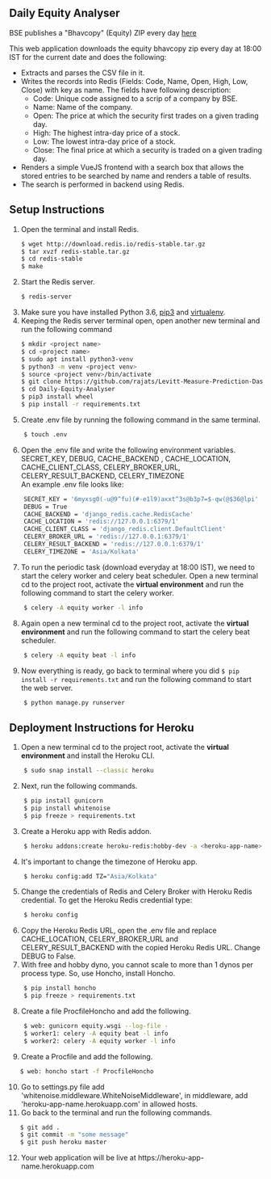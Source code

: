 ## Daily Equity Analyser
BSE publishes a "Bhavcopy" (Equity) ZIP every day  [here](https://www.bseindia.com/markets/MarketInfo/BhavCopy.aspx)

This web application downloads the equity bhavcopy zip every day at 18:00 IST for the current date and does the following:  
* Extracts and parses the CSV file in it.  
* Writes the records into Redis (Fields: Code, Name, Open, High, Low, Close) with key as name.  The fields have following description:
	* Code:  Unique code assigned to a scrip of a company by BSE.
	* Name: Name of the company.
	* Open: The price at which the security first trades on a given trading day.
	* High: The highest intra-day price of a stock.
	* Low: The lowest intra-day price of a stock.
	* Close: The final price at which a security is traded on a given trading day.
* Renders a simple VueJS frontend with a search box that allows the stored entries to be searched by name and renders a table of results.  
* The search is performed in backend using Redis.

## Setup Instructions
1. Open the terminal and install Redis.
     ```bash
     $ wget http://download.redis.io/redis-stable.tar.gz
     $ tar xvzf redis-stable.tar.gz
     $ cd redis-stable
     $ make
     ```
2. Start the Redis server.
     ```bash
	$ redis-server
	```
3. Make sure you have installed Python 3.6, [pip3](https://pip.pypa.io/en/latest/) and [virtualenv](http://www.virtualenv.org/en/latest/).
4. Keeping the Redis server terminal open, open another new terminal and run the following command
     ```bash
	$ mkdir <project name>
	$ cd <project name>
	$ sudo apt install python3-venv
	$ python3 -m venv <project venv>
	$ source <project venv>/bin/activate
	$ git clone https://github.com/rajats/Levitt-Measure-Prediction-Dashboard.git
	$ cd Daily-Equity-Analyser
	$ pip3 install wheel
	$ pip install -r requirements.txt
     ```
 5. Create .env file by running the following command in the same terminal.
 ```bash
	 $ touch .env
   ```
 6. Open the .env file and write the following environment variables. 
SECRET_KEY, DEBUG, CACHE_BACKEND , CACHE_LOCATION, CACHE_CLIENT_CLASS, CELERY_BROKER_URL, CELERY_RESULT_BACKEND, CELERY_TIMEZONE   
An example .env file looks like:
 ```bash
	 SECRET_KEY = '6myxsg0(-u@9^fu)(#-e1l9)axxt^3s@b3p7=$-qw(@$36@lpi'
	 DEBUG = True
	 CACHE_BACKEND = 'django_redis.cache.RedisCache'
	 CACHE_LOCATION = 'redis://127.0.0.1:6379/1'
	 CACHE_CLIENT_CLASS = 'django_redis.client.DefaultClient'
	 CELERY_BROKER_URL = 'redis://127.0.0.1:6379/1'
	 CELERY_RESULT_BACKEND = 'redis://127.0.0.1:6379/1'
	 CELERY_TIMEZONE = 'Asia/Kolkata'
   ``` 
 7. To run the periodic task (download everyday at 18:00 IST), we need to start the celery worker and celery beat scheduler. Open a new terminal cd to the project root, activate the **virtual environment** and run the following command to start the celery worker.
 ```bash
	 $ celery -A equity worker -l info
   ```
8. Again open a new terminal cd to the project root, activate the **virtual environment** and run the following command to start the celery beat scheduler.
 ```bash
	 $ celery -A equity beat -l info
   ```
9. Now everything is ready, go back to terminal  where you did ```$ pip install -r requirements.txt``` and run the following command to start the web server.
 ```bash
	 $ python manage.py runserver
   ```

## Deployment Instructions for Heroku
1. Open a new terminal cd to the project root, activate the **virtual environment** and install the Heroku CLI.
 ```bash
	 $ sudo snap install --classic heroku
```
2. Next, run the following commands.
 ```bash
	 $ pip install gunicorn
	 $ pip install whitenoise
	 $ pip freeze > requirements.txt
   ```
 3. Create a Heroku app with Redis addon.
 ```bash
	 $ heroku addons:create heroku-redis:hobby-dev -a <heroku-app-name>
   ```
 4. It's important to change the timezone of Heroku app.
 ```bash
	 $ heroku config:add TZ="Asia/Kolkata"
```
 5. Change the credentials of Redis and Celery Broker with Heroku Redis credential.  To get the Heroku Redis credential type:
 ```bash
	 $ heroku config
```
6. Copy the Heroku Redis URL, open the .env file and replace CACHE_LOCATION, CELERY_BROKER_URL and CELERY_RESULT_BACKEND with the copied Heroku Redis URL. Change DEBUG to False.
7. With free and hobby dyno, you cannot scale to more than 1 dynos per process type. So, use Honcho, install Honcho. 
 ```bash
	 $ pip install honcho
	 $ pip freeze > requirements.txt
```
8. Create a file ProcfileHoncho and add the following.
 ```bash
	 $ web: gunicorn equity.wsgi --log-file -
	 $ worker1: celery -A equity beat -l info
	 $ worker2: celery -A equity worker -l info
```
9. Create a Procfile and add the following.
  ```bash
	 $ web: honcho start -f ProcfileHoncho
   ```
10. Go to  settings<span>.</span>py file add 'whitenoise.middleware.WhiteNoiseMiddleware', in middleware, add 'heroku-app-name<span>.</span>herokuapp<span>.</span>com' in allowed hosts.
11.  Go back to the terminal and run the following commands.
  ```bash
	 $ git add .
	 $ git commit -m "some message" 
	 $ git push heroku master 
   ```
12. Your web application will be live at https<span>://</span>heroku-app-name<span>.</span>herokuapp<span>.</span>com
